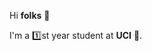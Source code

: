 Hi **folks** 👋


I'm a 1️⃣st year student at **UCI** 🏫.




<!---
reynaphan/reynaphan is a ✨ special ✨ repository because its `README.md` (this file) appears on your GitHub profile.
You can click the Preview link to take a look at your changes.

- 👋 Hi, I’m @reynaphan
- 👀 I’m interested in ...
- 🌱 I’m currently learning ...
- 💞️ I’m looking to collaborate on ...
- 📫 How to reach me ...
How to reach me: [vsco 💌](vsco.com/reynaphan)
--->
